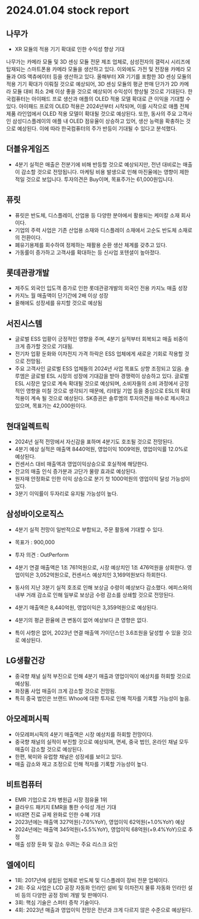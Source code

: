 # 2024.01.04 stock report
## 나무가
- XR 모듈의 적용 기기 확대로 인한 수익성 향상 기대

나무가는 카메라 모듈 및 3D 센싱 모듈 전문 제조 업체로, 삼성전자의 갤럭시 시리즈에 탑재되는 스마트폰용 카메라 모듈을 생산하고 있다. 이외에도 가전 및 전장용 카메라 모듈과 OIS 액츄에이터 등을 생산하고 있다. 올해부터 XR 기기를 포함한 3D 센싱 모듈의 적용 기기 확대가 이뤄질 것으로 예상되어, 3D 센싱 모듈의 평균 판매 단가가 2D 카메라 모듈 대비 최소 2배 이상 좋을 것으로 예상되어 수익성이 향상될 것으로 기대된다.
한국컴퓨터는 아이패드 프로 생산과 애플의 OLED 적용 모델 확대로 큰 이익을 기대할 수 있다. 아이패드 프로의 OLED 적용은 2024년부터 시작되며, 이를 시작으로 애플 전체 제품 라인업에서 OLED 적용 모델이 확대될 것으로 예상된다. 또한, 동사의 주요 고객사인 삼성디스플레이의 애플 내 OLED 점유율이 상승하고 있어, 생산 능력을 확충하는 것으로 예상된다. 이에 따라 한국컴퓨터의 주가 반등이 기대될 수 있다고 분석했다.
## 더블유게임즈
- 4분기 실적은 매출은 전분기에 비해 반등할 것으로 예상되지만, 전년 대비로는 매출이 감소할 것으로 전망됩니다. 마케팅 비용 발생으로 인해 마진율에는 영향이 제한적일 것으로 보입니다. 투자의견은 Buy이며, 목표주가는 61,000원입니다.
## 퓨릿
- 퓨릿은 반도체, 디스플레이, 산업용 등 다양한 분야에서 활용되는 케미칼 소재 회사이다.
- 기업의 주력 사업은 기존 산업용 소재와 디스플레이 소재에서 고순도 반도체 소재로의 전환이다.
- 폐유기용제를 회수하여 정제하는 재활용 순환 생산 체계를 갖추고 있다.
- 가동률이 증가하고 고객사를 확대하는 등 신사업 포텐셜이 높아졌다.
## 롯데관광개발
- 제주도 외국인 입도객 증가로 인한 롯데관광개발의 외국인 전용 카지노 매출 성장
- 카지노 월 매출액이 단기간에 2배 이상 성장
- 올해에도 성장세를 유지할 것으로 예상됨
## 서진시스템
- 글로벌 ESS 업황이 긍정적인 영향을 주며, 4분기 실적부터 회복되고 매출 비중이 크게 증가할 것으로 기대됨.
- 전기차 업황 둔화와 이차전지 가격 하락은 ESS 업체에게 새로운 기회로 작용할 것으로 전망됨.
- 주요 고객사인 글로벌 ESS 업체들의 2024년 사업 목표도 상향 조정되고 있음.
솔루엠은 글로벌 ESL 시장의 성장에 기대감을 받아 경쟁력이 상승하고 있다. 글로벌 ESL 시장은 앞으로 계속 확대될 것으로 예상되며, 소비자들의 소비 과정에서 긍정적인 영향을 미칠 것으로 생각되기 때문에, 리테일 기업 등을 중심으로 ESL의 확대 적용이 계속 될 것으로 예상된다. SK증권은 솔루엠의 투자의견을 매수로 제시하고 있으며, 목표가는 42,000원이다.
## 현대일렉트릭
- 2024년 실적 전망에서 자신감을 표하며 4분기도 호조될 것으로 전망된다.
- 4분기 예상 실적은 매출액 8440억원, 영업이익 1009억원, 영업이익률 12.0%로 예상된다.
- 컨센서스 대비 매출액과 영업이익상승으로 호실적에 해당한다.
- 잔고의 매출 인식 증가분과 고단가 물량 효과로 예상된다.
- 원자재 안정화로 인한 이익 상승으로 분기 첫 1000억원의 영업이익 달성 가능성이 있다.
- 3분기 이익률이 두자리로 유지될 가능성이 높다.
## 삼성바이오로직스
- 4분기 실적 전망이 일반적으로 부합되고, 주문 활동에 기대할 수 있다.
- 목표가 : 900,000
- 투자 의견 : OutPerform

- 4분기 연결 매출액은 1조 761억원으로, 시장 예상치인 1조 476억원을 상회한다. 영업이익은 3,052억원으로, 컨센서스 예상치인 3,169억원보다 하회한다.
- 동사의 지난 3분기 실적 호조로 인해 보상금 수령이 예상보다 감소했다. 에피스와의 내부 거래 감소로 인해 일부로 보상금 수령 감소를 상쇄할 것으로 전망된다.
- 4분기 매출액은 8,440억원, 영업이익은 3,359억원으로 예상된다.
- 4분기의 평균 환율에 큰 변동이 없어 예상보다 큰 영향은 없다.
- 특이 사항은 없어, 2023년 연결 매출액 가이던스인 3.6조원을 달성할 수 있을 것으로 예상된다.
## LG생활건강
- 중국향 채널 실적 부진으로 인해 4분기 매출과 영업이익이 예상치를 하회할 것으로 예상됨.
- 화장품 사업 매출이 크게 감소할 것으로 전망됨.
- 특히 중국 법인은 브랜드 Whoo에 대한 투자로 인해 적자를 기록할 가능성이 높음.
## 아모레퍼시픽
- 아모레퍼시픽의 4분기 매출액은 시장 예상치를 하회할 전망이다.
- 중국향 채널의 실적이 부진할 것으로 예상되며, 면세, 중국 법인, 온라인 채널 모두 매출이 감소할 것으로 예상된다.
- 한편, 북미와 유럽향 채널은 성장세를 보이고 있다.
- 매출 감소와 재고 조정으로 인해 적자를 기록할 가능성이 높다.
## 비트컴퓨터
- EMR 기업으로 2차 병원급 시장 점유율 1위
- 클라우드 패키지 EMR을 통한 수익성 개선 기대
- 비대면 진료 규제 완화로 인한 수혜 기대
- 2023년에는 매출액 327억원(-7.0%YoY), 영업이익 62억원(+1.0%YoY) 예상
- 2024년에는 매출액 345억원(+5.5%YoY), 영업이익 68억원(+9.4%YoY)으로 추정
- 매출 성장 둔화 및 감소 우려는 주요 리스크 요인
## 엘에이티
- 1회: 2017년에 설립된 업체로 반도체 및 디스플레이 장비 전문 업체이다.
- 2회: 주요 사업은 LCD 공장 자동화 인라인 설비 및 이차전지 물류 자동화 인라인 설비 등의 다양한 공정 장비 개발 및 판매이다.
- 3회: 핵심 기술은 스퍼터 증착 기술이다.
- 4회: 2023년 매출과 영업이익 전망은 전년과 크게 다르지 않은 수준으로 예상된다.